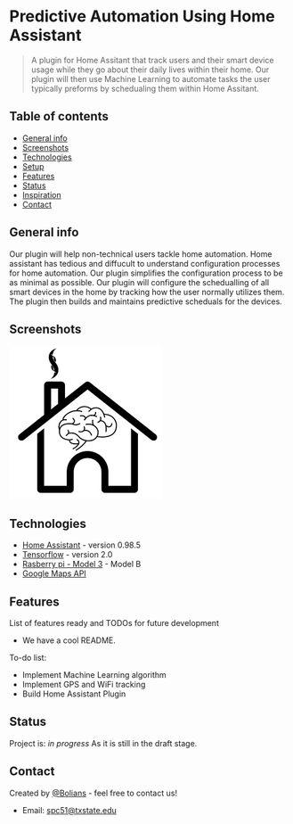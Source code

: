 # Predictive Automation Using Home Assistant
> A plugin for Home Assitant that track users and their smart device usage while they go about their daily lives within their home. Our plugin will then use Machine Learning to automate tasks the user typically preforms by schedualing them within Home Assitant. 

## Table of contents
* [General info](#general-info)
* [Screenshots](#screenshots)
* [Technologies](#technologies)
* [Setup](#setup)
* [Features](#features)
* [Status](#status)
* [Inspiration](#inspiration)
* [Contact](#contact)

## General info
Our plugin will help non-technical users tackle home automation. Home assistant has tedious and diffucult to understand configuration processes for home automation. Our plugin simplifies the configuration process to be as minimal as possible. Our plugin will configure the schedualling of all smart devices in the home by tracking how the user normally utilizes them. The plugin then builds and maintains predictive scheduals for the devices.   


## Screenshots
![Example screenshot](./img/icon.png)

## Technologies
* [Home Assistant](https://www.home-assistant.io/) - version 0.98.5
* [Tensorflow](https://www.tensorflow.org/) - version 2.0
* [Rasberry pi - Model 3](https://www.raspberrypi.org/products/raspberry-pi-3-model-b/) - Model B
* [Google Maps API](https://developers.google.com/maps/documentation/)

[//]: <> (## Setup)
[//]: <> (Describe how to install / setup your local environement / add link to demo version.)

[//]: <> (## Code Examples)
[//]: <> (Show examples of usage:)
[//]: <> (`put-your-code-here`)

## Features
List of features ready and TODOs for future development
* We have a cool README.

To-do list:
* Implement Machine Learning algorithm
* Implement GPS and WiFi tracking
* Build Home Assistant Plugin

## Status
Project is: _in progress_ As it is still in the draft stage. 

[//]: <> (## Inspiration)
[//]: <> (Add here credits. Project inspired by..., based on...)

## Contact
Created by [@Bolians](https://github.com/CS3398-Bolians-Booleans) - feel free to contact us! 
* Email: spc51@txstate.edu
